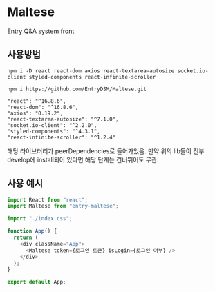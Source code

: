 # Maltese

Entry Q&amp;A system front

## 사용방법

```ter
npm i -D react react-dom axios react-textarea-autosize socket.io-client styled-components react-infinite-scroller

npm i https://github.com/EntryDSM/Maltese.git
```

```
"react": "^16.8.6",
"react-dom": "^16.8.6",
"axios": "0.19.2",
"react-textarea-autosize": "^7.1.0",
"socket.io-client": "^2.2.0",
"styled-components": "^4.3.1",
"react-infinite-scroller": "^1.2.4"
```

해당 라이브러리가 peerDependencies로 들어가있음. 만약 위의 lib들이 전부 develop에 install되어 있다면 해당 단계는 건너뛰어도 무관.

## 사용 예시

```js
import React from "react";
import Maltese from "entry-maltese";

import "./index.css";

function App() {
  return (
    <div className="App">
      <Maltese token={로그인 토큰} isLogin={로그인 여부} />
    </div>
  );
}

export default App;
```
